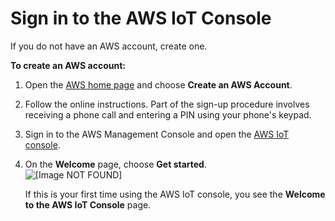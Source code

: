 # Sign in to the AWS IoT Console<a name="iot-console-signin"></a>

If you do not have an AWS account, create one\. 

**To create an AWS account:**

1. Open the [AWS home page](https://aws.amazon.com/) and choose **Create an AWS Account**\.

1. Follow the online instructions\. Part of the sign\-up procedure involves receiving a phone call and entering a PIN using your phone's keypad\.

1. Sign in to the AWS Management Console and open the [ AWS IoT console](https://console.aws.amazon.com/iot/home)\.

1. On the **Welcome** page, choose **Get started**\.  
![\[Image NOT FOUND\]](http://docs.aws.amazon.com/iot/latest/developerguide/images/main-iot-page.png)

   If this is your first time using the AWS IoT console, you see the **Welcome to the AWS IoT Console** page\.